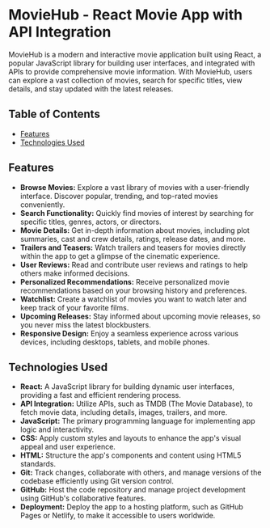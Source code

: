 # MovieHub - React Movie App with API Integration

MovieHub is a modern and interactive movie application built using React, a popular JavaScript library for building user interfaces, and integrated with APIs to provide comprehensive movie information. With MovieHub, users can explore a vast collection of movies, search for specific titles, view details, and stay updated with the latest releases.

## Table of Contents

- [Features](#features)
- [Technologies Used](#technologies-used)

## Features

- **Browse Movies:** Explore a vast library of movies with a user-friendly interface. Discover popular, trending, and top-rated movies conveniently.
- **Search Functionality:** Quickly find movies of interest by searching for specific titles, genres, actors, or directors.
- **Movie Details:** Get in-depth information about movies, including plot summaries, cast and crew details, ratings, release dates, and more.
- **Trailers and Teasers:** Watch trailers and teasers for movies directly within the app to get a glimpse of the cinematic experience.
- **User Reviews:** Read and contribute user reviews and ratings to help others make informed decisions.
- **Personalized Recommendations:** Receive personalized movie recommendations based on your browsing history and preferences.
- **Watchlist:** Create a watchlist of movies you want to watch later and keep track of your favorite films.
- **Upcoming Releases:** Stay informed about upcoming movie releases, so you never miss the latest blockbusters.
- **Responsive Design:** Enjoy a seamless experience across various devices, including desktops, tablets, and mobile phones.

## Technologies Used

- **React:** A JavaScript library for building dynamic user interfaces, providing a fast and efficient rendering process.
- **API Integration:** Utilize APIs, such as TMDB (The Movie Database), to fetch movie data, including details, images, trailers, and more.
- **JavaScript:** The primary programming language for implementing app logic and interactivity.
- **CSS:** Apply custom styles and layouts to enhance the app's visual appeal and user experience.
- **HTML:** Structure the app's components and content using HTML5 standards.
- **Git:** Track changes, collaborate with others, and manage versions of the codebase efficiently using Git version control.
- **GitHub:** Host the code repository and manage project development using GitHub's collaborative features.
- **Deployment:** Deploy the app to a hosting platform, such as GitHub Pages or Netlify, to make it accessible to users worldwide.
